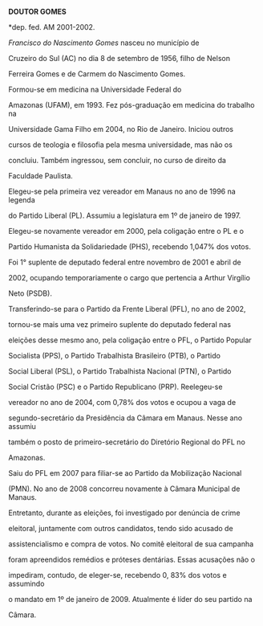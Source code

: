 **DOUTOR GOMES**



\*dep. fed. AM 2001-2002.



*Francisco do Nascimento Gomes* nasceu no município de

Cruzeiro do Sul (AC) no dia 8 de setembro de 1956, filho de Nelson

Ferreira Gomes e de Carmem do Nascimento Gomes.



Formou-se em medicina na Universidade Federal do

Amazonas (UFAM), em 1993. Fez pós-graduação em medicina do trabalho na

Universidade Gama Filho em 2004, no Rio de Janeiro. Iniciou outros

cursos de teologia e filosofia pela mesma universidade, mas não os

concluiu. Também ingressou, sem concluir, no curso de direito da

Faculdade Paulista.



Elegeu-se pela primeira vez vereador em Manaus no ano de 1996 na legenda

do Partido Liberal (PL). Assumiu a legislatura em 1º de janeiro de 1997.

Elegeu-se novamente vereador em 2000, pela coligação entre o PL e o

Partido Humanista da Solidariedade (PHS), recebendo 1,047% dos votos. 

Foi 1° suplente de deputado federal entre novembro de 2001 e abril de

2002, ocupando temporariamente o cargo que pertencia a Arthur Virgílio

Neto (PSDB).



Transferindo-se para o Partido da Frente Liberal (PFL), no ano de 2002,

tornou-se mais uma vez primeiro suplente do deputado federal nas

eleições desse mesmo ano, pela coligação entre o PFL, o Partido Popular

Socialista (PPS), o Partido Trabalhista Brasileiro (PTB), o Partido

Social Liberal (PSL), o Partido Trabalhista Nacional (PTN), o Partido

Social Cristão (PSC) e o Partido Republicano (PRP). Reelegeu-se

vereador no ano de 2004, com 0,78% dos votos e ocupou a vaga de

segundo-secretário da Presidência da Câmara em Manaus. Nesse ano assumiu

também o posto de primeiro-secretário do Diretório Regional do PFL no

Amazonas.



Saiu do PFL em 2007 para filiar-se ao Partido da Mobilização Nacional

(PMN). No ano de 2008 concorreu novamente à Câmara Municipal de Manaus.

Entretanto, durante as eleições, foi investigado por denúncia de crime

eleitoral, juntamente com outros candidatos, tendo sido acusado de

assistencialismo e compra de votos. No comitê eleitoral de sua campanha

foram apreendidos remédios e próteses dentárias. Essas acusações não o

impediram, contudo, de eleger-se, recebendo 0, 83% dos votos e assumindo

o mandato em 1º de janeiro de 2009. Atualmente é líder do seu partido na

Câmara.





